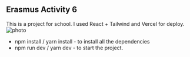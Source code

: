 ## Erasmus Activity 6

This is a project for school. I used React + Tailwind and Vercel for deploy.
![photo](https://i.postimg.cc/pLmLq9KG/image.png)

- npm install / yarn install - to install all the dependencies
- npm run dev / yarn dev - to start the project.
